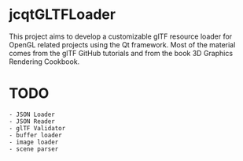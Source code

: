 # jcqtGLTFLoader

This project aims to develop a customizable glTF resource loader for OpenGL related projects using the Qt framework. 
Most of the material comes from the glTF GitHub tutorials and from the book 3D Graphics Rendering Cookbook.

# TODO
	- JSON Loader
	- JSON Reader
	- glTF Validator
	- buffer loader
	- image loader
	- scene parser
